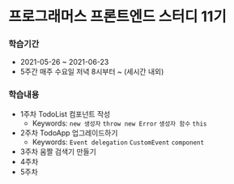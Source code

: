 # 프로그래머스 프론트엔드 스터디 11기

### 학습기간 

- 2021-05-26 ~ 2021-06-23 
- 5주간 매주 수요일 저녁 8시부터 ~ (세시간 내외)

### 학습내용

- 1주차 TodoList 컴포넌트 작성
    - Keywords: `new 생성자` `throw new Error` `생성자 함수` `this`
- 2주차 TodoApp 업그레이드하기
    - Keywords: `Event delegation` `CustomEvent` `component`
- 3주차 움짤 검색기 만들기
- 4주차
- 5주차
